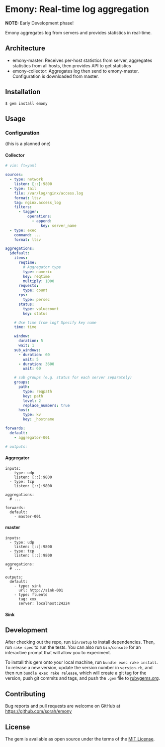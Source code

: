 # Emony: Real-time log aggregation

__NOTE:__ Early Development phase!

Emony aggregates log from servers and provides statistics in real-time.

## Architecture

- emony-master: Receives per-host statistics from server, aggregates statistics from all hosts, then provides API to get statistics
- emony-collector: Aggregates log then send to emony-master. Configuration is downloaded from master.

## Installation

    $ gem install emony

## Usage

### Configuration

(this is a planned one)

#### Collector

``` yaml
# vim: ft=yaml

sources:
  - type: network
    listen: [::]:9800
  - type: tail
    file: /var/log/nginx/access.log
    format: ltsv
    tag: nginx.access_log
    filters:
      - tagger:
          operations:
            - append:
                key: server_name
  - type: exec
    command: ...
    format: ltsv

aggregations:
  $default:
    items:
      reqtime:
        # Aggregator type
        type: numeric
        key: reqtime
        multiply: 1000
      requests:
        type: count
      rps:
        type: persec
      status:
        type: valuecount
        key: status

    # Use time from log? Specify key name
    time: time

    window:
      duration: 5
      wait: 1
    sub_windows:
      - duration: 60
        wait: 5
      - duration: 3600
        wait: 60

    # sub groups (e.g. status for each server separately)
    groups:
      path:
        type: reqpath
        key: path
        level: 2
        replace_numbers: true
      host:
        type: kv
        key: _hostname

forwards:
  default:
    - aggregator-001

# outputs:
```

#### Aggregator

```
inputs:
  - type: udp
    listen: [::]:9800
  - type: tcp
    listen: [::]:9800

aggregations:
  # ...

forwards:
  default:
    - master-001
```

#### master

```
inputs:
  - type: udp
    listen: [::]:9800
  - type: tcp
    listen: [::]:9800

aggregations:
  # ...

outputs:
  default:
    - type: sink
      url: http://sink-001
    - type: fluentd
      tag: xxx
      server: localhost:24224
```

#### Sink

## Development

After checking out the repo, run `bin/setup` to install dependencies. Then, run `rake spec` to run the tests. You can also run `bin/console` for an interactive prompt that will allow you to experiment.

To install this gem onto your local machine, run `bundle exec rake install`. To release a new version, update the version number in `version.rb`, and then run `bundle exec rake release`, which will create a git tag for the version, push git commits and tags, and push the `.gem` file to [rubygems.org](https://rubygems.org).

## Contributing

Bug reports and pull requests are welcome on GitHub at https://github.com/sorah/emony


## License

The gem is available as open source under the terms of the [MIT License](http://opensource.org/licenses/MIT).

